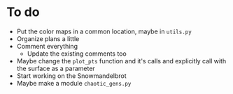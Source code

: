 # To do

- Put the color maps in a common location, maybe in `utils.py`
- Organize plans a little
- Comment everything
    - Update the existing comments too
- Maybe change the `plot_pts` function and it's calls and explicitly call with the surface as a parameter
- Start working on the Snowmandelbrot
- Maybe make a module `chaotic_gens.py`

